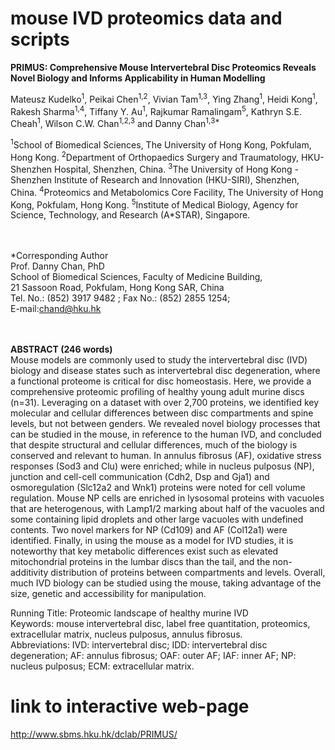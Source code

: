 # mouse IVD proteomics data and scripts

<b>PRIMUS: Comprehensive Mouse Intervertebral Disc Proteomics Reveals Novel Biology and Informs Applicability in Human Modelling</b>

Mateusz Kudelko<sup>1</sup>, Peikai Chen<sup>1,2</sup>, Vivian Tam<sup>1,3</sup>, Ying Zhang<sup>1</sup>, Heidi Kong<sup>1</sup>, Rakesh Sharma<sup>1,4</sup>, Tiffany Y. Au<sup>1</sup>, Rajkumar Ramalingam<sup>5</sup>,
Kathryn S.E. Cheah<sup>1</sup>, 
Wilson C.W. Chan<sup>1,2,3</sup> and Danny Chan<sup>1,3*</sup>

<sup>1</sup>School of Biomedical Sciences, The University of Hong Kong, Pokfulam, Hong Kong. 
<sup>2</sup>Department of Orthopaedics Surgery and Traumatology, HKU-Shenzhen Hospital, Shenzhen, China. 
<sup>3</sup>The University of Hong Kong - Shenzhen Institute of Research and Innovation (HKU-SIRI), Shenzhen, China. 
<sup>4</sup>Proteomics and Metabolomics Core Facility, The University of Hong Kong, Pokfulam, Hong Kong. 
<sup>5</sup>Institute of Medical Biology, Agency for Science, Technology, and Research (A*STAR), Singapore.
<br><br><br>

*Corresponding Author<br>
Prof. Danny Chan, PhD<br>
School of Biomedical Sciences, Faculty of Medicine Building, <br>
21 Sassoon Road, Pokfulam, Hong Kong SAR, China<br>
Tel. No.: (852) 3917 9482 ; Fax No.: (852) 2855 1254; <br>
E-mail:chand@hku.hk<br><br><br>

<b>ABSTRACT (246 words) </b><br>
Mouse models are commonly used to study the intervertebral disc (IVD) biology and disease states such as intervertebral disc degeneration, where a functional proteome is critical for disc homeostasis. Here, we provide a comprehensive proteomic profiling of healthy young adult murine discs (n=31). Leveraging on a dataset with over 2,700 proteins, we identified key molecular and cellular differences between disc compartments and spine levels, but not between genders. We revealed novel biology processes that can be studied in the mouse, in reference to the human IVD, and concluded that despite structural and cellular differences, much of the biology is conserved and relevant to human. In annulus fibrosus (AF), oxidative stress responses (Sod3 and Clu) were enriched; while in nucleus pulposus (NP), junction and cell-cell communication (Cdh2, Dsp and Gja1) and osmoregulation (Slc12a2 and Wnk1) proteins were noted for cell volume regulation. Mouse NP cells are enriched in lysosomal proteins with vacuoles that are heterogenous, with Lamp1/2 marking about half of the vacuoles and some containing lipid droplets and other large vacuoles with undefined contents. Two novel markers for NP (Cd109) and AF (Col12a1) were identified. Finally, in using the mouse as a model for IVD studies, it is noteworthy that key metabolic differences exist such as elevated mitochondrial proteins in the lumbar discs than the tail, and the non-additivity distribution of proteins between compartments and levels. Overall, much IVD biology can be studied using the mouse, taking advantage of the size, genetic and accessibility for manipulation.<br>

Running Title: Proteomic landscape of healthy murine IVD<br>
Keywords: mouse intervertebral disc, label free quantitation, proteomics, extracellular matrix, nucleus pulposus, annulus fibrosus.<br>
Abbreviations: IVD: intervertebral disc; IDD: intervertebral disc degeneration; AF: annulus fibrosus; OAF: outer AF; IAF: inner AF; NP: nucleus pulposus; ECM: extracellular matrix.<br>

# link to interactive web-page
http://www.sbms.hku.hk/dclab/PRIMUS/
